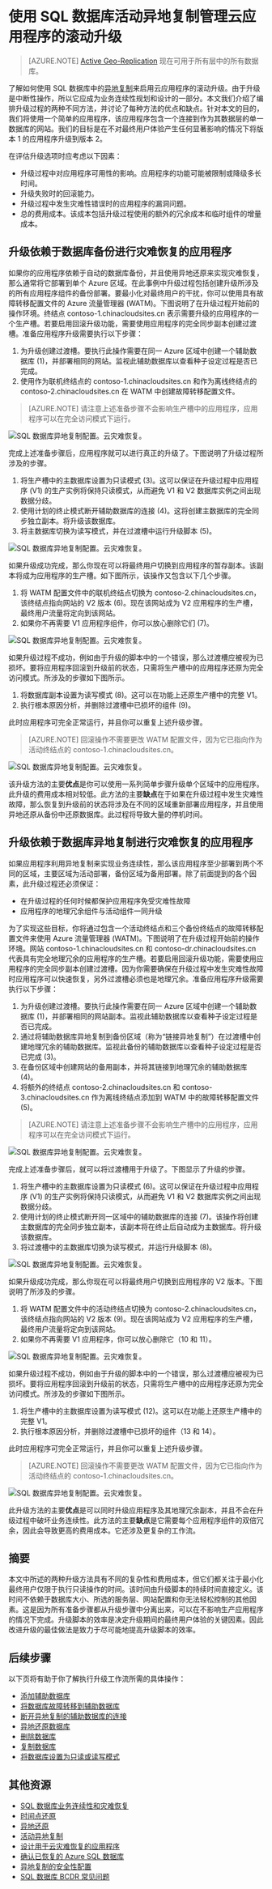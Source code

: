 <properties
   pageTitle="云灾难恢复解决方案 - SQL 数据库活动异地复制 | Azure"
   description="了解如何使用 Azure SQL 数据库的异地复制来支持云应用程序的在线升级。"
   services="sql-database"
   documentationCenter=""
   authors="anosov1960"
   manager="jhubbard"
   editor="monicar"/>

<tags
   ms.service="sql-database"
   ms.date="06/16/2016"
   wacn.date="05/23/2016"/>

# 使用 SQL 数据库活动异地复制管理云应用程序的滚动升级


> [AZURE.NOTE] [Active Geo-Replication](/documentation/articles/sql-database-geo-replication-overview) 现在可用于所有层中的所有数据库。


了解如何使用 SQL 数据库中的[异地复制](/documentation/articles/sql-database-geo-replication-overview)来启用云应用程序的滚动升级。由于升级是中断性操作，所以它应成为业务连续性规划和设计的一部分。本文我们介绍了编排升级过程的两种不同方法，并讨论了每种方法的优点和缺点。针对本文的目的，我们将使用一个简单的应用程序，该应用程序包含一个连接到作为其数据层的单一数据库的网站。我们的目标是在不对最终用户体验产生任何显著影响的情况下将版本 1 的应用程序升级到版本 2。

在评估升级选项时应考虑以下因素：

+ 升级过程中对应用程序可用性的影响。应用程序的功能可能被限制或降级多长时间。
+ 升级失败时的回滚能力。
+ 升级过程中发生灾难性错误时的应用程序的漏洞问题。
+ 总的费用成本。该成本包括升级过程使用的额外的冗余成本和临时组件的增量成本。

## 升级依赖于数据库备份进行灾难恢复的应用程序 

如果你的应用程序依赖于自动的数据库备份，并且使用异地还原来实现灾难恢复，那么通常将它部署到单个 Azure 区域。在此事例中升级过程包括创建升级所涉及的所有应用程序组件的备份部署。要最小化对最终用户的干扰，你可以使用具有故障转移配置文件的 Azure 流量管理器 (WATM)。下图说明了在升级过程开始前的操作环境。终结点 contoso-1.chinacloudsites.cn 表示需要升级的应用程序的一个生产槽。若要启用回滚升级功能，需要使用应用程序的完全同步副本创建过渡槽。准备应用程序升级需要执行以下步骤：

1.  为升级创建过渡槽。要执行此操作需要在同一 Azure 区域中创建一个辅助数据库 (1)，并部署相同的网站。监视此辅助数据库以查看种子设定过程是否已完成。
3.  使用作为联机终结点的 contoso-1.chinacloudsites.cn 和作为离线终结点的 contoso-2.chinacloudsites.cn 在 WATM 中创建故障转移配置文件。

> [AZURE.NOTE] 请注意上述准备步骤不会影响生产槽中的应用程序，应用程序可以在完全访问模式下运行。

![SQL 数据库异地复制配置。云灾难恢复。](./media/sql-database-manage-application-rolling-upgrade/Option1-1.png)

完成上述准备步骤后，应用程序就可以进行真正的升级了。下图说明了升级过程所涉及的步骤。

1. 将生产槽中的主数据库设置为只读模式 (3)。这可以保证在升级过程中应用程序 (V1) 的生产实例将保持只读模式，从而避免 V1 和 V2 数据库实例之间出现数据分歧。
2. 使用计划的终止模式断开辅助数据库的连接 (4)。这将创建主数据库的完全同步独立副本。将升级该数据库。
3. 将主数据库切换为读写模式，并在过渡槽中运行升级脚本 (5)。

![SQL 数据库异地复制配置。云灾难恢复。](./media/sql-database-manage-application-rolling-upgrade/Option1-2.png)

如果升级成功完成，那么你现在可以将最终用户切换到应用程序的暂存副本。该副本将成为应用程序的生产槽。如下图所示，该操作又包含以下几个步骤。

1. 将 WATM 配置文件中的联机终结点切换为 contoso-2.chinacloudsites.cn，该终结点指向网站的 V2 版本 (6)。现在该网站成为 V2 应用程序的生产槽，最终用户流量将定向到该网站。
2. 如果你不再需要 V1 应用程序组件，你可以放心删除它们 (7)。

![SQL 数据库异地复制配置。云灾难恢复。](./media/sql-database-manage-application-rolling-upgrade/Option1-3.png)

如果升级过程不成功，例如由于升级的脚本中的一个错误，那么过渡槽应被视为已损坏。要将应用程序回滚到升级前的状态，只需将生产槽中的应用程序还原为完全访问模式。所涉及的步骤如下图所示。

1. 将数据库副本设置为读写模式 (8)。这可以在功能上还原生产槽中的完整 V1。
2. 执行根本原因分析，并删除过渡槽中已损坏的组件 (9)。

此时应用程序可完全正常运行，并且你可以重复上述升级步骤。

> [AZURE.NOTE] 回滚操作不需要更改 WATM 配置文件，因为它已指向作为活动终结点的 contoso-1.chinacloudsites.cn。

![SQL 数据库异地复制配置。云灾难恢复。](./media/sql-database-manage-application-rolling-upgrade/Option1-4.png)

该升级方法的主要**优点**是你可以使用一系列简单步骤升级单个区域中的应用程序。此升级的费用成本相对较低。此方法的主要**缺点**在于如果在升级过程中发生灾难性故障，那么恢复到升级前的状态将涉及在不同的区域重新部署应用程序，并且使用异地还原从备份中还原数据库。此过程将导致大量的停机时间。

## 升级依赖于数据库异地复制进行灾难恢复的应用程序

如果应用程序利用异地复制来实现业务连续性，那么该应用程序至少部署到两个不同的区域，主要区域为活动部署，备份区域为备用部署。除了前面提到的各个因素，此升级过程还必须保证：

+ 在升级过程的任何时候都保护应用程序免受灾难性故障
+ 应用程序的地理冗余组件与活动组件一同升级

为了实现这些目标，你将通过包含一个活动终结点和三个备份终结点的故障转移配置文件来使用 Azure 流量管理器 (WATM)。下图说明了在升级过程开始前的操作环境。网站 contoso-1.chinacloudsites.cn 和 contoso-dr.chinacloudsites.cn 代表具有完全地理冗余的应用程序的生产槽。若要启用回滚升级功能，需要使用应用程序的完全同步副本创建过渡槽。因为你需要确保在升级过程中发生灾难性故障时应用程序可以快速恢复，另外过渡槽必须也是地理冗余。准备应用程序升级需要执行以下步骤：

1.  为升级创建过渡槽。要执行此操作需要在同一 Azure 区域中创建一个辅助数据库 (1)，并部署相同的网站副本。监视此辅助数据库以查看种子设定过程是否已完成。
2.  通过将辅助数据库异地复制到备份区域（称为“链接异地复制”）在过渡槽中创建地理冗余的辅助数据库。监视此备份的辅助数据库以查看种子设定过程是否已完成 (3)。
3.  在备份区域中创建网站的备用副本，并将其链接到地理冗余的辅助数据库 (4)。
4.  将额外的终结点 contoso-2.chinacloudsites.cn 和 contoso-3.chinacloudsites.cn 作为离线终结点添加到 WATM 中的故障转移配置文件 (5)。

> [AZURE.NOTE] 请注意上述准备步骤不会影响生产槽中的应用程序，应用程序可以在完全访问模式下运行。

![SQL 数据库异地复制配置。云灾难恢复。](./media/sql-database-manage-application-rolling-upgrade/Option2-1.png)

完成上述准备步骤后，就可以将过渡槽用于升级了。下图显示了升级的步骤。

1. 将生产槽中的主数据库设置为只读模式 (6)。这可以保证在升级过程中应用程序 (V1) 的生产实例将保持只读模式，从而避免 V1 和 V2 数据库实例之间出现数据分歧。
2. 使用计划的终止模式断开同一区域中的辅助数据库的连接 (7)。该操作将创建主数据库的完全同步独立副本，该副本将在终止后自动成为主数据库。将升级该数据库。
3. 将过渡槽中的主数据库切换为读写模式，并运行升级脚本 (8)。

![SQL 数据库异地复制配置。云灾难恢复。](./media/sql-database-manage-application-rolling-upgrade/Option2-2.png)

如果升级成功完成，那么你现在可以将最终用户切换到应用程序的 V2 版本。下图说明了所涉及的步骤。

1. 将 WATM 配置文件中的活动终结点切换为 contoso-2.chinacloudsites.cn，该终结点指向网站的 V2 版本 (9)。现在该网站成为 V2 应用程序的生产槽，最终用户流量将定向到该网站。
2. 如果你不再需要 V1 应用程序，你可以放心删除它（10 和 11）。

![SQL 数据库异地复制配置。云灾难恢复。](./media/sql-database-manage-application-rolling-upgrade/Option2-3.png)

如果升级过程不成功，例如由于升级的脚本中的一个错误，那么过渡槽应被视为已损坏。要将应用程序回滚到升级前的状态，只需将生产槽中的应用程序还原为完全访问模式。所涉及的步骤如下图所示。

1. 将生产槽中的主数据库设置为读写模式 (12)。这可以在功能上还原生产槽中的完整 V1。
2. 执行根本原因分析，并删除过渡槽中已损坏的组件（13 和 14）。

此时应用程序可完全正常运行，并且你可以重复上述升级步骤。

> [AZURE.NOTE] 回滚操作不需要更改 WATM 配置文件，因为它已指向作为活动终结点的 contoso-1.chinacloudsites.cn。

![SQL 数据库异地复制配置。云灾难恢复。](./media/sql-database-manage-application-rolling-upgrade/Option2-4.png)

此升级方法的主要**优点**是可以同时升级应用程序及其地理冗余副本，并且不会在升级过程中破坏业务连续性。此方法的主要**缺点**是它需要每个应用程序组件的双倍冗余，因此会导致更高的费用成本。它还涉及更复杂的工作流。

## 摘要

本文中所述的两种升级方法具有不同的复杂性和费用成本，但它们都关注于最小化最终用户仅限于执行只读操作的时间。该时间由升级脚本的持续时间直接定义。该时间不依赖于数据库大小、所选的服务层、网站配置和你无法轻松控制的其他因素。这是因为所有准备步骤都从升级步骤中分离出来，可以在不影响生产应用程序的情况下完成。升级脚本的效率是决定升级期间的最终用户体验的关键因素。因此改进升级的最佳做法是致力于尽可能地提高升级脚本的效率。


## 后续步骤
以下页将有助于你了解执行升级工作流所需的具体操作：

- [添加辅助数据库](https://msdn.microsoft.com/zh-cn/library/azure/mt603689.aspx)
- [将数据库故障转移到辅助数据库](https://msdn.microsoft.com/zh-cn/library/azure/mt619393.aspx)
- [断开异地复制的辅助数据库的连接](https://msdn.microsoft.com/zh-cn/library/azure/mt603457.aspx)
- [异地还原数据库](https://msdn.microsoft.com/zh-cn/library/azure/mt693390.aspx)
- [删除数据库](https://msdn.microsoft.com/zh-cn/library/azure/mt619368.aspx)
- [复制数据库](https://msdn.microsoft.com/zh-cn/library/azure/mt603644.aspx)
- [将数据库设置为只读或读写模式](https://msdn.microsoft.com/zh-cn/library/bb522682.aspx)

## 其他资源

- [SQL 数据库业务连续性和灾难恢复](/documentation/articles/sql-database-business-continuity)
- [时间点还原](/documentation/articles/sql-database-point-in-time-restore)
- [异地还原](/documentation/articles/sql-database-geo-restore)
- [活动异地复制](/documentation/articles/sql-database-geo-replication-overview)
- [设计用于云灾难恢复的应用程序](/documentation/articles/sql-database-designing-cloud-solutions-for-disaster-recovery)
- [确认已恢复的 Azure SQL 数据库](/documentation/articles/sql-database-recovered-finalize)
- [异地复制的安全性配置](/documentation/articles/sql-database-geo-replication-security-config)
- [SQL 数据库 BCDR 常见问题](/documentation/articles/sql-database-bcdr-faq)

<!---HONumber=Mooncake_0711_2016-->